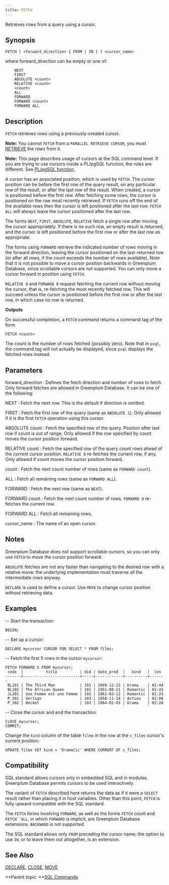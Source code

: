 ```yaml
---
title: FETCH 
---
```


Retrieves rows from a query using a cursor.

## <a id="section2"></a>Synopsis 

``` {#sql_command_synopsis}
FETCH [ <forward_direction> { FROM | IN } ] <cursor_name>
```

where forward\_direction can be empty or one of:

```
    NEXT
    FIRST
    ABSOLUTE <count>
    RELATIVE <count>
    <count>
    ALL
    FORWARD
    FORWARD <count>
    FORWARD ALL
```

## <a id="section3"></a>Description 

`FETCH` retrieves rows using a previously-created cursor.

**Note:** You cannot `FETCH` from a `PARALLEL RETRIEVE CURSOR`, you must [RETRIEVE](RETRIEVE.html) the rows from it.

**Note:** This page describes usage of cursors at the SQL command level. If you are trying to use cursors inside a PL/pgSQL function, the rules are different. See [PL/pgSQL function](../../analytics/pl_sql.html#topic1).

A cursor has an associated position, which is used by `FETCH`. The cursor position can be before the first row of the query result, on any particular row of the result, or after the last row of the result. When created, a cursor is positioned before the first row. After fetching some rows, the cursor is positioned on the row most recently retrieved. If `FETCH` runs off the end of the available rows then the cursor is left positioned after the last row. `FETCH ALL` will always leave the cursor positioned after the last row.

The forms `NEXT`, `FIRST`, `ABSOLUTE`, `RELATIVE` fetch a single row after moving the cursor appropriately. If there is no such row, an empty result is returned, and the cursor is left positioned before the first row or after the last row as appropriate.

The forms using `FORWARD` retrieve the indicated number of rows moving in the forward direction, leaving the cursor positioned on the last-returned row \(or after all rows, if the count exceeds the number of rows available\). Note that it is not possible to move a cursor position backwards in Greenplum Database, since scrollable cursors are not supported. You can only move a cursor forward in position using `FETCH`.

`RELATIVE 0` and `FORWARD 0` request fetching the current row without moving the cursor, that is, re-fetching the most recently fetched row. This will succeed unless the cursor is positioned before the first row or after the last row, in which case no row is returned.

**Outputs**

On successful completion, a `FETCH` command returns a command tag of the form

```
FETCH <count>
```

The count is the number of rows fetched \(possibly zero\). Note that in `psql`, the command tag will not actually be displayed, since `psql` displays the fetched rows instead.

## <a id="section5"></a>Parameters 

forward\_direction
:   Defines the fetch direction and number of rows to fetch. Only forward fetches are allowed in Greenplum Database. It can be one of the following:

NEXT
:   Fetch the next row. This is the default if direction is omitted.

FIRST
:   Fetch the first row of the query \(same as `ABSOLUTE 1`\). Only allowed if it is the first `FETCH` operation using this cursor.

ABSOLUTE count
:   Fetch the specified row of the query. Position after last row if count is out of range. Only allowed if the row specified by count moves the cursor position forward.

RELATIVE count
:   Fetch the specified row of the query count rows ahead of the current cursor position. `RELATIVE 0` re-fetches the current row, if any. Only allowed if count moves the cursor position forward.

count
:   Fetch the next count number of rows \(same as `FORWARD count`\).

ALL
:   Fetch all remaining rows \(same as `FORWARD ALL`\).

FORWARD
:   Fetch the next row \(same as `NEXT`\).

FORWARD count
:   Fetch the next count number of rows. `FORWARD 0` re-fetches the current row.

FORWARD ALL
:   Fetch all remaining rows.

cursor\_name
:   The name of an open cursor.

## <a id="section6"></a>Notes 

Greenplum Database does not support scrollable cursors, so you can only use `FETCH` to move the cursor position forward.

`ABSOLUTE` fetches are not any faster than navigating to the desired row with a relative move: the underlying implementation must traverse all the intermediate rows anyway.

`DECLARE` is used to define a cursor. Use `MOVE` to change cursor position without retrieving data.

## <a id="section7"></a>Examples 

-- Start the transaction:

```
BEGIN;
```

-- Set up a cursor:

```
DECLARE mycursor CURSOR FOR SELECT * FROM films;
```

-- Fetch the first 5 rows in the cursor `mycursor`:

```
FETCH FORWARD 5 FROM mycursor;
 code  |          title          | did | date_prod  |   kind   |  len
-------+-------------------------+-----+------------+----------+-------
 BL101 | The Third Man           | 101 | 1949-12-23 | Drama    | 01:44
 BL102 | The African Queen       | 101 | 1951-08-11 | Romantic | 01:43
 JL201 | Une Femme est une Femme | 102 | 1961-03-12 | Romantic | 01:25
 P_301 | Vertigo                 | 103 | 1958-11-14 | Action   | 02:08
 P_302 | Becket                  | 103 | 1964-02-03 | Drama    | 02:28
```

-- Close the cursor and end the transaction:

```
CLOSE mycursor;
COMMIT;
```

Change the `kind` column of the table `films` in the row at the `c_films` cursor's current position:

```
UPDATE films SET kind = 'Dramatic' WHERE CURRENT OF c_films;
```

## <a id="section8"></a>Compatibility 

SQL standard allows cursors only in embedded SQL and in modules. Greenplum Database permits cursors to be used interactively.

The variant of `FETCH` described here returns the data as if it were a `SELECT` result rather than placing it in host variables. Other than this point, `FETCH` is fully upward-compatible with the SQL standard.

The `FETCH` forms involving `FORWARD`, as well as the forms `FETCH` count and `FETCH``ALL`, in which `FORWARD` is implicit, are Greenplum Database extensions. `BACKWARD` is not supported.

The SQL standard allows only `FROM` preceding the cursor name; the option to use `IN`, or to leave them out altogether, is an extension.

## <a id="section9"></a>See Also 

[DECLARE](DECLARE.html), [CLOSE](CLOSE.html), [MOVE](MOVE.html)

**Parent topic: **[SQL Commands](../sql_commands/sql_ref.html)

